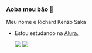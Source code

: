 ### Aoba meu bão 👋

Meu nome é Richard Kenzo Saka

- Estou estudando na [Alura.](https//www.alura.com.br)

  ![](https://media1.tenor.com/m/b4w-q_qfX8QAAAAC/obamium.gif)
  ![](https://i.guim.co.uk/img/media/07e79e6f2dab67ce35536dcd033a07277a49cfa9/41_0_1996_1198/master/1996.jpg?width=1200&height=900&quality=85&auto=format&fit=crop&s=8bfe879fc22aeda759ddd504a223f32b)
